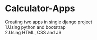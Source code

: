 # Calculator-Apps
Creating two apps in single django project<br>
    1.Using python and bootstrap<br>
    2.Using HTML, CSS and JS
